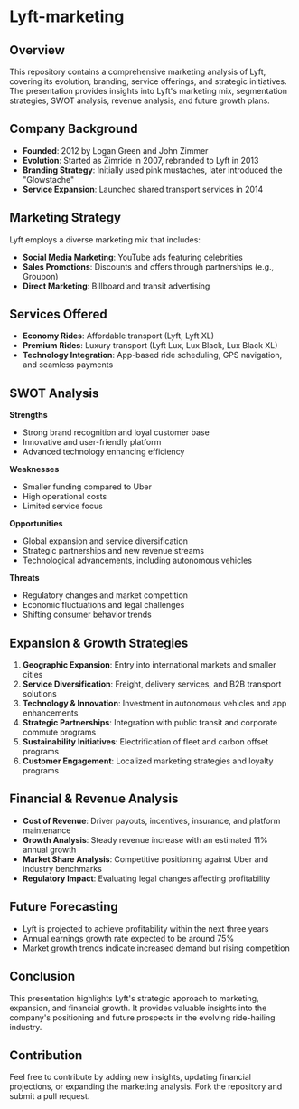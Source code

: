 # Lyft-marketing

## Overview
This repository contains a comprehensive marketing analysis of Lyft, covering its evolution, branding, service offerings, and strategic initiatives. The presentation provides insights into Lyft's marketing mix, segmentation strategies, SWOT analysis, revenue analysis, and future growth plans.

## Company Background
- **Founded**: 2012 by Logan Green and John Zimmer
- **Evolution**: Started as Zimride in 2007, rebranded to Lyft in 2013
- **Branding Strategy**: Initially used pink mustaches, later introduced the "Glowstache"
- **Service Expansion**: Launched shared transport services in 2014

## Marketing Strategy
Lyft employs a diverse marketing mix that includes:
- **Social Media Marketing**: YouTube ads featuring celebrities
- **Sales Promotions**: Discounts and offers through partnerships (e.g., Groupon)
- **Direct Marketing**: Billboard and transit advertising

## Services Offered
- **Economy Rides**: Affordable transport (Lyft, Lyft XL)
- **Premium Rides**: Luxury transport (Lyft Lux, Lux Black, Lux Black XL)
- **Technology Integration**: App-based ride scheduling, GPS navigation, and seamless payments

## SWOT Analysis
**Strengths**
- Strong brand recognition and loyal customer base
- Innovative and user-friendly platform
- Advanced technology enhancing efficiency

**Weaknesses**
- Smaller funding compared to Uber
- High operational costs
- Limited service focus

**Opportunities**
- Global expansion and service diversification
- Strategic partnerships and new revenue streams
- Technological advancements, including autonomous vehicles

**Threats**
- Regulatory changes and market competition
- Economic fluctuations and legal challenges
- Shifting consumer behavior trends

## Expansion & Growth Strategies
1. **Geographic Expansion**: Entry into international markets and smaller cities
2. **Service Diversification**: Freight, delivery services, and B2B transport solutions
3. **Technology & Innovation**: Investment in autonomous vehicles and app enhancements
4. **Strategic Partnerships**: Integration with public transit and corporate commute programs
5. **Sustainability Initiatives**: Electrification of fleet and carbon offset programs
6. **Customer Engagement**: Localized marketing strategies and loyalty programs

## Financial & Revenue Analysis
- **Cost of Revenue**: Driver payouts, incentives, insurance, and platform maintenance
- **Growth Analysis**: Steady revenue increase with an estimated 11% annual growth
- **Market Share Analysis**: Competitive positioning against Uber and industry benchmarks
- **Regulatory Impact**: Evaluating legal changes affecting profitability

## Future Forecasting
- Lyft is projected to achieve profitability within the next three years
- Annual earnings growth rate expected to be around 75%
- Market growth trends indicate increased demand but rising competition

## Conclusion
This presentation highlights Lyft's strategic approach to marketing, expansion, and financial growth. It provides valuable insights into the company's positioning and future prospects in the evolving ride-hailing industry.

## Contribution
Feel free to contribute by adding new insights, updating financial projections, or expanding the marketing analysis. Fork the repository and submit a pull request.


